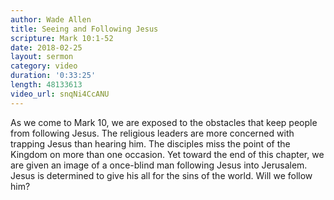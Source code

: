 ```yaml
---
author: Wade Allen
title: Seeing and Following Jesus
scripture: Mark 10:1-52
date: 2018-02-25
layout: sermon
category: video
duration: '0:33:25' 
length: 48133613
video_url: snqNi4CcANU
---
```


As we come to Mark 10, we are exposed to the obstacles that keep people from following Jesus. The religious leaders are more concerned with trapping Jesus than hearing him. The disciples miss the point of the Kingdom on more than one occasion. Yet toward the end of this chapter, we are given an image of a once-blind man following Jesus into Jerusalem. Jesus is determined to give his all for the sins of the world. Will we follow him?
